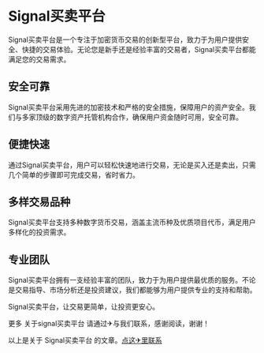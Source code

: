 # Signal买卖平台

Signal买卖平台是一个专注于加密货币交易的创新型平台，致力于为用户提供安全、快捷的交易体验。无论您是新手还是经验丰富的交易者，Signal买卖平台都能满足您的交易需求。

## 安全可靠

Signal买卖平台采用先进的加密技术和严格的安全措施，保障用户的资产安全。我们与多家顶级的数字资产托管机构合作，确保用户资金随时可用，安全可靠。

## 便捷快速

通过Signal买卖平台，用户可以轻松快速地进行交易，无论是买入还是卖出，只需几个简单的步骤即可完成交易，省时省力。

## 多样交易品种

Signal买卖平台支持多种数字货币交易，涵盖主流币种及优质项目代币，满足用户多样化的投资需求。

## 专业团队

Signal买卖平台拥有一支经验丰富的团队，致力于为用户提供最优质的服务。不论是交易指导、市场分析还是投资建议，我们都能够为用户提供专业的支持和帮助。

Signal买卖平台，让交易更简单，让投资更安心。

更多 关于signal买卖平台 请通过✈与我们联系，感谢阅读，谢谢！

以上是关于 Signal买卖平台 的文章。[点这✈里联系](https://c.k02.cc)